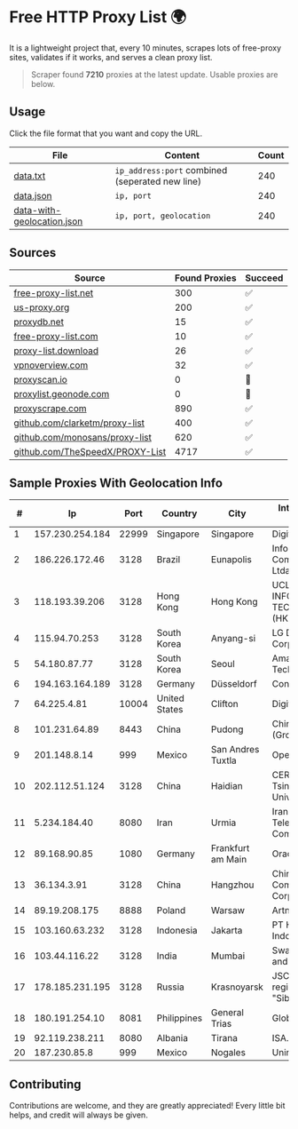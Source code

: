 
# Free HTTP Proxy List 🌍

It is a lightweight project that, every 10 minutes, scrapes lots of free-proxy sites, validates if it works, and serves a clean proxy list.


> Scraper found **7210** proxies at the latest update. Usable proxies are below.

## Usage

Click the file format that you want and copy the URL.


|File|Content|Count|
|----|-------|-----|
|[data.txt](https://raw.githubusercontent.com/themiralay/Proxy-List-World/master/data.txt)|`ip_address:port` combined (seperated new line)|240|
|[data.json](https://raw.githubusercontent.com/themiralay/Proxy-List-World/master/data.json)|`ip, port`|240|
|[data-with-geolocation.json](https://raw.githubusercontent.com/themiralay/Proxy-List-World/master/data-with-geolocation.json)|`ip, port, geolocation`|240|

## Sources

|Source|Found Proxies|Succeed|
|------|-------------|-------|
|[free-proxy-list.net](https://free-proxy-list.net)|300|✅|
|[us-proxy.org](https://www.us-proxy.org)|200|✅|
|[proxydb.net](http://proxydb.net)|15|✅|
|[free-proxy-list.com](https://free-proxy-list.com/?page=&port=&type%5B%5D=http&type%5B%5D=https&up_time=0&search=Search)|10|✅|
|[proxy-list.download](https://www.proxy-list.download/HTTP)|26|✅|
|[vpnoverview.com](https://vpnoverview.com/privacy/anonymous-browsing/free-proxy-servers)|32|✅|
|[proxyscan.io](https://www.proxyscan.io)|0|🚫|
|[proxylist.geonode.com](https://proxylist.geonode.com/api/proxy-list?limit=300&page=1&sort_by=lastChecked&sort_type=desc&protocols=http,https)|0|🚫|
|[proxyscrape.com](https://api.proxyscrape.com/v2/?request=displayproxies&protocol=http&timeout=10000&country=all&ssl=all&anonymity=all)|890|✅|
|[github.com/clarketm/proxy-list](https://raw.githubusercontent.com/clarketm/proxy-list/master/proxy-list-raw.txt)|400|✅|
|[github.com/monosans/proxy-list](https://raw.githubusercontent.com/monosans/proxy-list/main/proxies/http.txt)|620|✅|
|[github.com/TheSpeedX/PROXY-List](https://raw.githubusercontent.com/TheSpeedX/PROXY-List/master/http.txt)|4717|✅|


## Sample Proxies With Geolocation Info

|#|Ip|Port|Country|City|Internet Service Provider|
|-|--|----|-------|----|-------------------------|
|1|157.230.254.184|22999|Singapore|Singapore|DigitalOcean, LLC|
|2|186.226.172.46|3128|Brazil|Eunapolis|Infortel Comunicacoes Ltda|
|3|118.193.39.206|3128|Hong Kong|Hong Kong|UCLOUD INFORMATION TECHNOLOGY (HK) LIMITED|
|4|115.94.70.253|3128|South Korea|Anyang-si|LG DACOM Corporation|
|5|54.180.87.77|3128|South Korea|Seoul|Amazon Technologies Inc.|
|6|194.163.164.189|3128|Germany|Düsseldorf|Contabo GmbH|
|7|64.225.4.81|10004|United States|Clifton|DigitalOcean, LLC|
|8|101.231.64.89|8443|China|Pudong|China Telecom (Group)|
|9|201.148.8.14|999|Mexico|San Andres Tuxtla|Operbes|
|10|202.112.51.124|3128|China|Haidian|CERNET2 IX at Tsinghua University|
|11|5.234.184.40|8080|Iran|Urmia|Iran Telecommunication Company PJS|
|12|89.168.90.85|1080|Germany|Frankfurt am Main|Oracle Corporation|
|13|36.134.3.91|3128|China|Hangzhou|China Mobile Communications Corporation|
|14|89.19.208.175|8888|Poland|Warsaw|Artnet Sp. z o.o.|
|15|103.160.63.232|3128|Indonesia|Jakarta|PT Herza Digital Indonesia|
|16|103.44.116.22|3128|India|Mumbai|Swastik Internet and Cables pvt. ltd|
|17|178.185.231.195|3128|Russia|Krasnoyarsk|JSC Rostelecom regional branch "Siberia"|
|18|180.191.254.10|8081|Philippines|General Trias|Globe Telecom|
|19|92.119.238.211|8080|Albania|Tirana|ISA.NET Sh.p.k.|
|20|187.230.85.8|999|Mexico|Nogales|Uninet S.A. de C.V.|



## Contributing

Contributions are welcome, and they are greatly appreciated! Every
little bit helps, and credit will always be given.

